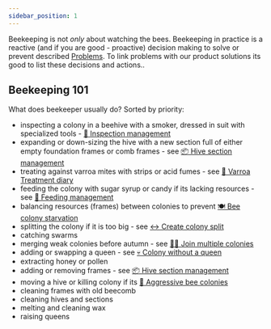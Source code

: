 ```yaml
---
sidebar_position: 1
---
```



Beekeeping is not _only_ about watching the bees. Beekeeping in practice is a reactive (and if you are good - proactive) decision making to solve or prevent described [Problems](../🌨️%20Problems/🌨️%20Problems.md). To link problems with our product solutions its good to list these decisions and actions..

## Beekeeping 101
What does beekeeper usually do? Sorted by priority:
- inspecting a colony in a beehive with a smoker, dressed in suit with specialized tools - [🔎 Inspection management](📱Web-app/essential-tier/🔎%20Inspection%20management.md)
- expanding or down-sizing the hive with a new section full of either empty foundation frames or comb frames - see [📦 Hive section management](📱Web-app/community-tier/📦%20Hive%20section%20management.md)
- treating against varroa mites with strips or acid fumes - see [📅 Varroa Treatment diary](📱Web-app/pro%20tier/📅%20Varroa%20Treatment%20diary.md)
- feeding the colony with sugar syrup or candy if its lacking resources - see [🍭 Feeding management](📱Web-app/essential-tier/🍭%20Feeding%20management.md)
- balancing resources (frames) between colonies to prevent [🍽️ Bee colony starvation](../🌨️%20Problems/🍽️%20Bee%20colony%20starvation.md)
- splitting the colony if it is too big - see [↔️ Create colony split](📱Web-app/pro%20tier/ideas%20💡/↔️%20Create%20colony%20split.md)
- catching swarms
- merging weak colonies before autumn - see [🫶🏻 Join multiple colonies](📱Web-app/pro%20tier/ideas%20💡/🫶🏻%20Join%20multiple%20colonies.md)
- adding or swapping a queen - see [💀 Colony without a queen](../🌨️%20Problems/💀%20Colony%20without%20a%20queen.md)
- extracting honey or pollen
- adding or removing frames - see [📦 Hive section management](📱Web-app/community-tier/📦%20Hive%20section%20management.md)
- moving a hive or killing colony if its [💢 Aggressive bee colonies](../🌨️%20Problems/💢%20Aggressive%20bee%20colonies.md)
- cleaning frames with old beecomb
- cleaning hives and sections
- melting and cleaning wax
- raising queens
